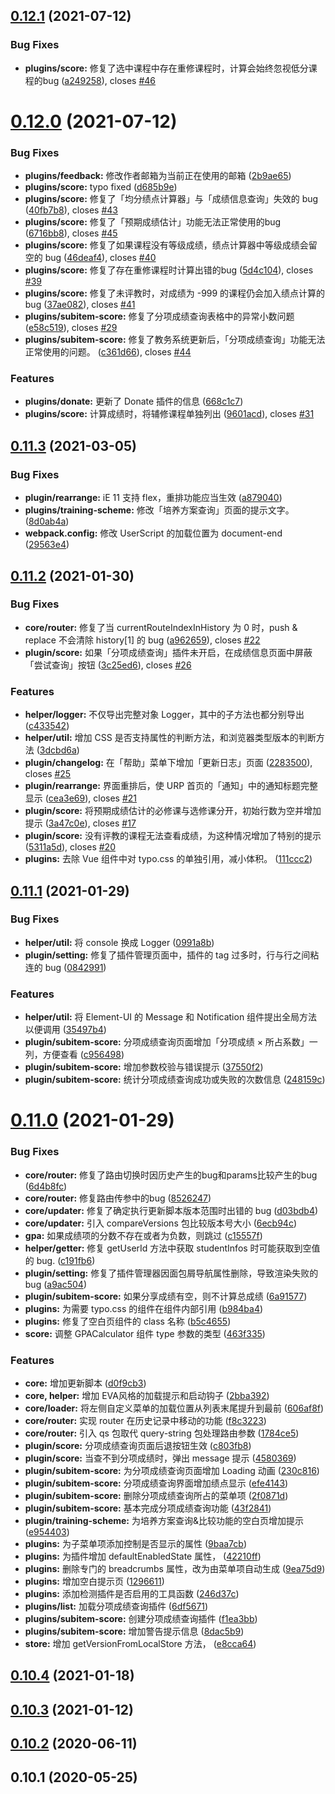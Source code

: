 ## [0.12.1](https://github.com/frederick-wang/scu-urp-assistant/compare/v0.12.0...v0.12.1) (2021-07-12)


### Bug Fixes

* **plugins/score:** 修复了选中课程中存在重修课程时，计算会始终忽视低分课程的bug ([a249258](https://github.com/frederick-wang/scu-urp-assistant/commit/a24925883f3e6df1451f93523d9d2dc016770b57)), closes [#46](https://github.com/frederick-wang/scu-urp-assistant/issues/46)



# [0.12.0](https://github.com/frederick-wang/scu-urp-assistant/compare/v0.11.3...v0.12.0) (2021-07-12)


### Bug Fixes

* **plugins/feedback:** 修改作者邮箱为当前正在使用的邮箱 ([2b9ae65](https://github.com/frederick-wang/scu-urp-assistant/commit/2b9ae65d4aa8f51a0dab4c548157d5677e376281))
* **plugins/score:** typo fixed ([d685b9e](https://github.com/frederick-wang/scu-urp-assistant/commit/d685b9e514d5d749ba1f2bd3f6b0ecbc71c0fdba))
* **plugins/score:** 修复了「均分绩点计算器」与「成绩信息查询」失效的 bug ([40fb7b8](https://github.com/frederick-wang/scu-urp-assistant/commit/40fb7b8ae2e24005e175eab3e2078f593aff988a)), closes [#43](https://github.com/frederick-wang/scu-urp-assistant/issues/43)
* **plugins/score:** 修复了「预期成绩估计」功能无法正常使用的bug ([6716bb8](https://github.com/frederick-wang/scu-urp-assistant/commit/6716bb886b5377fa6ba0576536a556e00575bfe3)), closes [#45](https://github.com/frederick-wang/scu-urp-assistant/issues/45)
* **plugins/score:** 修复了如果课程没有等级成绩，绩点计算器中等级成绩会留空的 bug ([46deaf4](https://github.com/frederick-wang/scu-urp-assistant/commit/46deaf4f4533c93e3b6e98d65b9c0b318b34ec4f)), closes [#40](https://github.com/frederick-wang/scu-urp-assistant/issues/40)
* **plugins/score:** 修复了存在重修课程时计算出错的bug ([5d4c104](https://github.com/frederick-wang/scu-urp-assistant/commit/5d4c1048df2caee4290e1228a43c25331c954a59)), closes [#39](https://github.com/frederick-wang/scu-urp-assistant/issues/39)
* **plugins/score:** 修复了未评教时，对成绩为 -999 的课程仍会加入绩点计算的 bug ([37ae082](https://github.com/frederick-wang/scu-urp-assistant/commit/37ae082761c3a836d67040e2280e07fa5e2a0485)), closes [#41](https://github.com/frederick-wang/scu-urp-assistant/issues/41)
* **plugins/subitem-score:** 修复了分项成绩查询表格中的异常小数问题 ([e58c519](https://github.com/frederick-wang/scu-urp-assistant/commit/e58c5191bcd1633f4ff3d7f82f65520be08518ab)), closes [#29](https://github.com/frederick-wang/scu-urp-assistant/issues/29)
* **plugins/subitem-score:** 修复了教务系统更新后，「分项成绩查询」功能无法正常使用的问题。 ([c361d66](https://github.com/frederick-wang/scu-urp-assistant/commit/c361d66d93e337b5ab2d20cfa5b4b503e5b456c9)), closes [#44](https://github.com/frederick-wang/scu-urp-assistant/issues/44)


### Features

* **plugins/donate:** 更新了 Donate 插件的信息 ([668c1c7](https://github.com/frederick-wang/scu-urp-assistant/commit/668c1c779ee71798bbb84eee59d6d91053d5432d))
* **plugins/score:** 计算成绩时，将辅修课程单独列出 ([9601acd](https://github.com/frederick-wang/scu-urp-assistant/commit/9601acddaf1addd039b569dc18bef357112aff20)), closes [#31](https://github.com/frederick-wang/scu-urp-assistant/issues/31)



## [0.11.3](https://github.com/frederick-wang/scu-urp-assistant/compare/v0.11.2...v0.11.3) (2021-03-05)


### Bug Fixes

* **plugin/rearrange:** iE 11 支持 flex，重排功能应当生效 ([a879040](https://github.com/frederick-wang/scu-urp-assistant/commit/a8790401d13e45050bb13a8a64c41cd64ffabd47))
* **plugins/training-scheme:** 修改「培养方案查询」页面的提示文字。 ([8d0ab4a](https://github.com/frederick-wang/scu-urp-assistant/commit/8d0ab4a8890c7c90162cde697c53796ed42f7a8b))
* **webpack.config:** 修改 UserScript 的加载位置为 document-end ([29563e4](https://github.com/frederick-wang/scu-urp-assistant/commit/29563e4979bdf43191025442f35cf389d6dc9c1d))



## [0.11.2](https://github.com/frederick-wang/scu-urp-assistant/compare/v0.11.1...v0.11.2) (2021-01-30)


### Bug Fixes

* **core/router:** 修复了当 currentRouteIndexInHistory 为 0 时，push & replace 不会清除 history[1] 的 bug ([a962659](https://github.com/frederick-wang/scu-urp-assistant/commit/a962659979fc7bd4c41eb1f63d2880558f631b8b)), closes [#22](https://github.com/frederick-wang/scu-urp-assistant/issues/22)
* **plugin/score:** 如果「分项成绩查询」插件未开启，在成绩信息页面中屏蔽「尝试查询」按钮 ([3c25ed6](https://github.com/frederick-wang/scu-urp-assistant/commit/3c25ed60cc736d2b23bc9ec654f7e7de21848cdb)), closes [#26](https://github.com/frederick-wang/scu-urp-assistant/issues/26)


### Features

* **helper/logger:** 不仅导出完整对象 Logger，其中的子方法也都分别导出 ([c433542](https://github.com/frederick-wang/scu-urp-assistant/commit/c433542ecc731a39e830ebb3ff848d1a3e7e6587))
* **helper/util:** 增加 CSS 是否支持属性的判断方法，和浏览器类型版本的判断方法 ([3dcbd6a](https://github.com/frederick-wang/scu-urp-assistant/commit/3dcbd6a3f77d9c9c7d90553637379febd068f51f))
* **plugin/changelog:** 在「帮助」菜单下增加「更新日志」页面 ([2283500](https://github.com/frederick-wang/scu-urp-assistant/commit/2283500582a07be179822365d1e88b88bb0328a4)), closes [#25](https://github.com/frederick-wang/scu-urp-assistant/issues/25)
* **plugin/rearrange:** 界面重排后，使 URP 首页的「通知」中的通知标题完整显示 ([cea3e69](https://github.com/frederick-wang/scu-urp-assistant/commit/cea3e69727de6d8b154db4f4beb7e8d4348cc6d7)), closes [#21](https://github.com/frederick-wang/scu-urp-assistant/issues/21)
* **plugin/score:** 将预期成绩估计的必修课与选修课分开，初始行数为空并增加提示 ([3a47c0e](https://github.com/frederick-wang/scu-urp-assistant/commit/3a47c0e40c63e78e71d3ab300220b6f6520ca180)), closes [#17](https://github.com/frederick-wang/scu-urp-assistant/issues/17)
* **plugin/score:** 没有评教的课程无法查看成绩，为这种情况增加了特别的提示 ([5311a5d](https://github.com/frederick-wang/scu-urp-assistant/commit/5311a5d387b4e946225e7a74ef252c520bc7ac26)), closes [#20](https://github.com/frederick-wang/scu-urp-assistant/issues/20)
* **plugins:** 去除 Vue 组件中对 typo.css 的单独引用，减小体积。 ([111ccc2](https://github.com/frederick-wang/scu-urp-assistant/commit/111ccc28b2d00c324ddded2559fb088be55aa7f0))



## [0.11.1](https://github.com/frederick-wang/scu-urp-assistant/compare/v0.11.0...v0.11.1) (2021-01-29)


### Bug Fixes

* **helper/util:** 将 console 换成 Logger ([0991a8b](https://github.com/frederick-wang/scu-urp-assistant/commit/0991a8bd286d6f5ea6083af1279d340361674bba))
* **plugin/setting:** 修复了插件管理页面中，插件的 tag 过多时，行与行之间粘连的 bug ([0842991](https://github.com/frederick-wang/scu-urp-assistant/commit/08429916482a88ea8c5d1ff69185f97c6577621c))


### Features

* **helper/util:** 将 Element-UI 的 Message 和 Notification 组件提出全局方法以便调用 ([35497b4](https://github.com/frederick-wang/scu-urp-assistant/commit/35497b47eb0c94e1ccda043d9d88cbcdbfb142a5))
* **plugin/subitem-score:** 分项成绩查询页面增加「分项成绩 × 所占系数」一列，方便查看 ([c956498](https://github.com/frederick-wang/scu-urp-assistant/commit/c956498cf185c482e0e9deaffcfb46dc2c66e565))
* **plugin/subitem-score:** 增加参数校验与错误提示 ([37550f2](https://github.com/frederick-wang/scu-urp-assistant/commit/37550f230273a1e278b30c3f94d0f993a45c73ac))
* **plugin/subitem-score:** 统计分项成绩查询成功或失败的次数信息 ([248159c](https://github.com/frederick-wang/scu-urp-assistant/commit/248159cf3e86ed47a84b94481020443585b6b1b1))



# [0.11.0](https://github.com/frederick-wang/scu-urp-assistant/compare/v0.10.4...v0.11.0) (2021-01-29)


### Bug Fixes

* **core/router:** 修复了路由切换时因历史产生的bug和params比较产生的bug ([6d4b8fc](https://github.com/frederick-wang/scu-urp-assistant/commit/6d4b8fc8eaf9c91bc9d4f6d3405c90401d217d73))
* **core/router:** 修复路由传参中的bug ([8526247](https://github.com/frederick-wang/scu-urp-assistant/commit/8526247c537dd2506d6e7c84b13be1bd42fe7de2))
* **core/updater:** 修复了确定执行更新脚本版本范围时出错的 bug ([d03bdb4](https://github.com/frederick-wang/scu-urp-assistant/commit/d03bdb433b36fc78292230e85ad26a936aa8150f))
* **core/updater:** 引入 compareVersions 包比较版本号大小 ([6ecb94c](https://github.com/frederick-wang/scu-urp-assistant/commit/6ecb94c65c44bbc5da7cbda17939b5444aa2adc5))
* **gpa:** 如果成绩项的分数不存在或者为负数，则跳过 ([c15557f](https://github.com/frederick-wang/scu-urp-assistant/commit/c15557f543e3fb28653ecd7fe8d15e485c622cc3))
* **helper/getter:** 修复 getUserId 方法中获取 studentInfos 时可能获取到空值的 bug. ([c191fb6](https://github.com/frederick-wang/scu-urp-assistant/commit/c191fb6b5368ff0d5b22acc946ff60277cfca24b))
* **plugin/setting:** 修复了插件管理器因面包屑导航属性删除，导致渲染失败的bug ([a9ac504](https://github.com/frederick-wang/scu-urp-assistant/commit/a9ac504738ed8c151da5c118721b3c9113f3fe1c))
* **plugin/subitem-score:** 如果分享成绩有空，则不计算总成绩 ([6a91577](https://github.com/frederick-wang/scu-urp-assistant/commit/6a91577856d37d004a0754648a0f012e5d5af05e))
* **plugins:** 为需要 typo.css 的组件在组件内部引用 ([b984ba4](https://github.com/frederick-wang/scu-urp-assistant/commit/b984ba4d2a6b788ecc7438589faa17cc015fceb6))
* **plugins:** 修复了空白页组件的 class 名称 ([b5c4655](https://github.com/frederick-wang/scu-urp-assistant/commit/b5c46555c4a1d02248037fc54f87b2f1c80909ad))
* **score:** 调整 GPACalculator 组件 type 参数的类型 ([463f335](https://github.com/frederick-wang/scu-urp-assistant/commit/463f335545d8055340e28cb9dcd4075f3c44b083))


### Features

* **core:** 增加更新脚本 ([d0f9cb3](https://github.com/frederick-wang/scu-urp-assistant/commit/d0f9cb36a16488fa77d879a3a96eef7bc8ebf536))
* **core, helper:** 增加 EVA风格的加载提示和启动钩子 ([2bba392](https://github.com/frederick-wang/scu-urp-assistant/commit/2bba3928c22c94508051503fd011253436c1b1f6))
* **core/loader:** 将左侧自定义菜单的加载位置从列表末尾提升到最前 ([606af8f](https://github.com/frederick-wang/scu-urp-assistant/commit/606af8f9b5f5cd2406e8e6f219c4b59a67e6411d))
* **core/router:** 实现 router 在历史记录中移动的功能 ([f8c3223](https://github.com/frederick-wang/scu-urp-assistant/commit/f8c32239398290d02409f4614e848f6643cb108d))
* **core/router:** 引入 qs 包取代 query-string 包处理路由参数 ([1784ce5](https://github.com/frederick-wang/scu-urp-assistant/commit/1784ce5d00277c073a89c0b8aadc871f42501088))
* **plugin/score:** 分项成绩查询页面后退按钮生效 ([c803fb8](https://github.com/frederick-wang/scu-urp-assistant/commit/c803fb8218f325b21fbba81d221d7cfbc5fa1dc1))
* **plugin/score:** 当查不到分项成绩时，弹出 message 提示 ([4580369](https://github.com/frederick-wang/scu-urp-assistant/commit/4580369b2dd616f376678e3c9d9797ad981f1b7f))
* **plugin/subitem-score:** 为分项成绩查询页面增加 Loading 动画 ([230c816](https://github.com/frederick-wang/scu-urp-assistant/commit/230c8169cf86d0a4abde35e40fa5e0790c33aa0b))
* **plugin/subitem-score:** 分项成绩查询界面增加绩点显示 ([efe4143](https://github.com/frederick-wang/scu-urp-assistant/commit/efe414382a83ea3897584edf3afa654740eb7135))
* **plugin/subitem-score:** 删除分项成绩查询所占的菜单项 ([2f0871d](https://github.com/frederick-wang/scu-urp-assistant/commit/2f0871d6437a2d37add0173af96bf3241fa0ed20))
* **plugin/subitem-score:** 基本完成分项成绩查询功能 ([43f2841](https://github.com/frederick-wang/scu-urp-assistant/commit/43f284116e4bc3d6ebdf5f28b8889fb417752a4d))
* **plugin/training-scheme:** 为培养方案查询&比较功能的空白页增加提示 ([e954403](https://github.com/frederick-wang/scu-urp-assistant/commit/e9544033692f37e863cf553f1b7f94ea1764ad3f))
* **plugins:** 为子菜单项添加控制是否显示的属性 ([9baa7cb](https://github.com/frederick-wang/scu-urp-assistant/commit/9baa7cb9244de1ca407461de791b406eb59533f1))
* **plugins:** 为插件增加 defaultEnabledState 属性， ([42210ff](https://github.com/frederick-wang/scu-urp-assistant/commit/42210ffc91ee1aae40646d1886f73a4a1da9df9d))
* **plugins:** 删除专门的 breadcrumbs 属性，改为由菜单项自动生成 ([9ea75d9](https://github.com/frederick-wang/scu-urp-assistant/commit/9ea75d93f7bedf457473e60448d199a35f9ff8d0))
* **plugins:** 增加空白提示页 ([1296611](https://github.com/frederick-wang/scu-urp-assistant/commit/1296611936185c9083d1cfccfcb6e217d69eb367))
* **plugins:** 添加检测插件是否启用的工具函数 ([246d37c](https://github.com/frederick-wang/scu-urp-assistant/commit/246d37cac7bfe44a5b2e783b569f5aac3a2fe78b))
* **plugins/list:** 加载分项成绩查询插件 ([6df5671](https://github.com/frederick-wang/scu-urp-assistant/commit/6df56719029e9ce9fc9a347f8ce661a2dced473b))
* **plugins/subitem-score:** 创建分项成绩查询插件 ([f1ea3bb](https://github.com/frederick-wang/scu-urp-assistant/commit/f1ea3bb6845cdea5135cb807afec900de146f7e8))
* **plugins/subitem-score:** 增加警告提示信息 ([8dac5b9](https://github.com/frederick-wang/scu-urp-assistant/commit/8dac5b9ab010e9170648aed962deae1a24adadd7))
* **store:** 增加 getVersionFromLocalStore 方法， ([e8cca64](https://github.com/frederick-wang/scu-urp-assistant/commit/e8cca64b1fc8226563b860eb47ac855f6fc9d336))



## [0.10.4](https://github.com/frederick-wang/scu-urp-assistant/compare/v0.10.3...v0.10.4) (2021-01-18)



## [0.10.3](https://github.com/frederick-wang/scu-urp-assistant/compare/v0.10.2...v0.10.3) (2021-01-12)



## [0.10.2](https://github.com/frederick-wang/scu-urp-assistant/compare/0.10.1...v0.10.2) (2020-06-11)



## 0.10.1 (2020-05-25)
